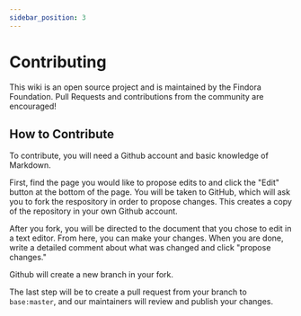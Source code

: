 ```yaml
---
sidebar_position: 3
---
```


# Contributing

This wiki is an open source project and is maintained by the Findora Foundation. Pull Requests and contributions from the community are encouraged!

## How to Contribute

To contribute, you will need a Github account and basic knowledge of Markdown. 

First, find the page you would like to propose edits to and click the "Edit" button at the bottom of the page. You will be taken to GitHub, which will ask you to fork the respository in order to propose changes. This creates a copy of the repository in your own Github account.

After you fork, you will be directed to the document that you chose to edit in a text editor. From here, you can make your changes. When you are done, write a detailed comment about what was changed and click "propose changes."

Github will create a new branch in your fork.

The last step will be to create a pull request from your branch to `base:master`, and our maintainers will review and publish your changes.

